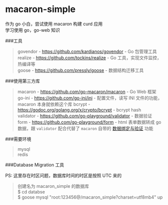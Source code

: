 # macaron-simple

作为 go 小白，尝试使用 macaron 构建 curd 应用   
学习使用 go，go-web 知识

###工具
> govendor - https://github.com/kardianos/govendor - Go 包管理工具  
> realize  - https://github.com/tockins/realize    - Go 工具，实现文件监控，热编译等  
> goose    - https://github.com/pressly/goose      - 数据结构迁移工具

###使用第三方库   
> macaron  - https://github.com/go-macaron/macaron - Go Web 框架   
> go-ini   - https://github.com/go-ini/ini         - 配置文件，读写 INI 文件的功能，macaron 本身就依赖这个库
> bcrypt   - https://godoc.org/golang.org/x/crypto/bcrypt - bcrypt hash   
> validator - https://github.com/go-playground/validator - 数据验证  
> form  - https://github.com/go-playground/form  - html 表单数据转成 go 数据，跟 `validator` 配合代替了 `macaron` 自带的 [数据绑定与验证](https://go-macaron.com/docs/middlewares/binding) 功能

###需要环境
> mysql   
> redis  


###Database Migration 工具 

PS: 这里存在时区问题，数据库时间的时区是按照 UTC 来的  

> 创建名为 macaron_simple 的数据库  
> $ cd databse  
> $ goose mysql "root:123456@/macaron_simple?charset=utf8mb4" up  
>  




